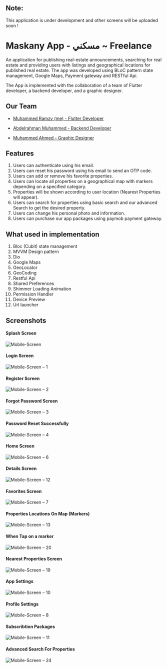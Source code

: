 ## Note:
This application is under development and other screens will be uploaded soon !

# Maskany App - مسكني  ~ Freelance 

An application for publishing real-estate announcements, searching for real estate
and providing users with listings and geographical locations for published real estate.
The app was developed using BLoC pattern state management, Google Maps, Payment gateway and RESTful Api.

The App is implemented with the collaboration of a team of Flutter developer, a
backend developer, and a graphic designer.

## Our Team

- [Muhammed Ramzy (me) - Flutter Developer](https://www.linkedin.com/public-profile/settings?trk=d_flagship3_profile_self_view_public_profile)

- [Abdelrahman Muhammed - Backend Developer]()
- [Muhammed Ahmed - Graphic Designer]()



## Features

1. Users can authenticate using his email.
2. Users can reset his password using his email to send an OTP code.
3. Users can add or remove his favorite properties.
4. Users can locate all properties on a geographical map with markers depending on a specified category.
5. Properties will be shown according to user location (Nearest Properties will appear).
6. Users can search for properties using basic search and our advanced Search to get the desired property.
7. Users can change his personal photo and information.
9. Users can purchase our app packages using paymob payment gateway.

## What used in implementation

1. Bloc (Cubit) state management
2. MVVM Design pattern
3. Dio
4. Google Maps
5. GeoLocator
6. GeoCoding
7. Restful Api
8. Shared Preferences
9. Shimmer Loading Animation
10. Permission Handler
11. Device Preview
12. Url launcher


## Screenshots

#### Splash Screen
![Mobile-Screen](https://github.com/Mohamedramzii/Maskany_App/assets/57300921/e16e4f68-1cc4-44d5-bf3f-8d0bf92824be)

#### Login Screen
![Mobile-Screen – 1](https://github.com/Mohamedramzii/Maskany_App/assets/57300921/b35e0596-1307-42f3-bd9f-21b4db3fa96d)

#### Register Screen
![Mobile-Screen – 2](https://github.com/Mohamedramzii/Maskany_App/assets/57300921/9be62ddf-2f98-4162-a7e6-845a412d7d73)

#### Forgot Password Screen
![Mobile-Screen – 3](https://github.com/Mohamedramzii/Maskany_App/assets/57300921/31cd20c7-7e5c-4c6c-9b3a-ff06bcf7fc27)

#### Password Reset Successfully
![Mobile-Screen – 4](https://github.com/Mohamedramzii/Maskany_App/assets/57300921/dde0c95c-1b8d-4aba-8cf7-2a7661d2463a)

#### Home Screen
![Mobile-Screen – 6](https://github.com/Mohamedramzii/Maskany_App/assets/57300921/aeeb48d1-e0a0-4e1c-b29a-0fc7dd536593)

#### Details Screen
![Mobile-Screen – 12](https://github.com/Mohamedramzii/Maskany_App/assets/57300921/d22ad840-5f4d-4e88-b7f0-df52d4b4d6a2)

#### Favorites Screen
![Mobile-Screen – 7](https://github.com/Mohamedramzii/Maskany_App/assets/57300921/6a1da656-a379-474b-abf1-6e01e701dafe)

#### Properties Locations On Map (Markers)
![Mobile-Screen – 13](https://github.com/Mohamedramzii/Maskany_App/assets/57300921/9da312af-ad03-4cad-ae37-078bb3a1f196)

#### When Tap on a marker
![Mobile-Screen – 20](https://github.com/Mohamedramzii/Maskany_App/assets/57300921/f3230112-f40a-4b2e-92ff-549709168f9a)

#### Nearest Properties Screen
![Mobile-Screen – 19](https://github.com/Mohamedramzii/Maskany_App/assets/57300921/524bc880-ea4b-45cb-a255-80518a5dc63d)

#### App Settings
![Mobile-Screen – 10](https://github.com/Mohamedramzii/Maskany_App/assets/57300921/eb30d3eb-f281-4b08-929a-14fef132dc1f)

#### Profile Settings
![Mobile-Screen – 8](https://github.com/Mohamedramzii/Maskany_App/assets/57300921/51942058-e51a-494e-9b4f-bf5412b42381)

#### Subscribtion Packages
![Mobile-Screen – 11](https://github.com/Mohamedramzii/Maskany_App/assets/57300921/973563d6-7b68-4fad-9a27-1321e23bfbcb)

#### Advanced Search For Properties
![Mobile-Screen – 24](https://github.com/Mohamedramzii/Maskany_App/assets/57300921/ba7ac909-7291-467d-82bd-9407bedb43c2)



  


